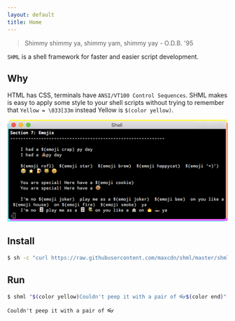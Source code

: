 ```yaml
---
layout: default
title: Home
---
```


> Shimmy shimmy ya, shimmy yam, shimmy yay - O.D.B. '95

`SHML` is a shell framework for faster and easier script development.

## Why
HTML has CSS, terminals have `ANSI/VT100 Control Sequences`. SHML makes is easy to apply some style to your shell scripts without trying to remember that `Yellow = \033[33m` instead Yellow is `$(color yellow)`.

<div align="center">
<img src="/public/images/terminal-home.png">
</div>

## Install
```bash
$ sh -c "curl https://raw.githubusercontent.com/maxcdn/shml/master/shml.sh -o /usr/local/bin/shml && chmod +x /usr/local/bin/shml"
```
## Run
```bash
$ shml "$(color yellow)Couldn't peep it with a pair of 👓$(color end)"
```
`Couldn't peep it with a pair of 👓`
